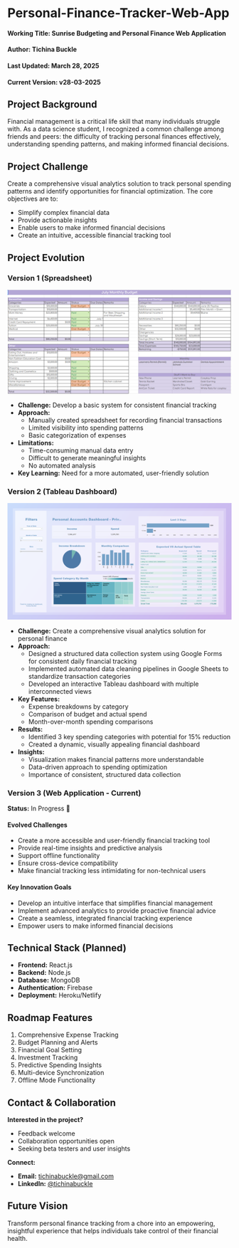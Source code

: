 # Personal-Finance-Tracker-Web-App
#### Working Title: **Sunrise** Budgeting and Personal Finance Web Application
#### Author: Tichina Buckle
#### Last Updated: March 28, 2025
#### Current Version: v28-03-2025

## Project Background
Financial management is a critical life skill that many individuals struggle with. As a data science student, I recognized a common challenge among friends and peers: the difficulty of tracking personal finances effectively, understanding spending patterns, and making informed financial decisions.

## Project Challenge
Create a comprehensive visual analytics solution to track personal spending patterns and identify opportunities for financial optimization. The core objectives are to:
- Simplify complex financial data
- Provide actionable insights
- Enable users to make informed financial decisions
- Create an intuitive, accessible financial tracking tool

## Project Evolution

### Version 1 (Spreadsheet)
![Version 1 Spreadsheet Image](README/image.png)
- **Challenge:** Develop a basic system for consistent financial tracking
- **Approach:** 
  - Manually created spreadsheet for recording financial transactions
  - Limited visibility into spending patterns
  - Basic categorization of expenses
- **Limitations:**
  - Time-consuming manual data entry
  - Difficult to generate meaningful insights
  - No automated analysis
- **Key Learning:** Need for a more automated, user-friendly solution

### Version 2 (Tableau Dashboard)
![Version 2 Dashboard Image](README/dashboard.png)
- **Challenge:** Create a comprehensive visual analytics solution for personal finance
- **Approach:** 
  - Designed a structured data collection system using Google Forms for consistent daily financial tracking
  - Implemented automated data cleaning pipelines in Google Sheets to standardize transaction categories
  - Developed an interactive Tableau dashboard with multiple interconnected views
- **Key Features:**
  - Expense breakdowns by category
  - Comparison of budget and actual spend
  - Month-over-month spending comparisons
- **Results:** 
  - Identified 3 key spending categories with potential for 15% reduction
  - Created a dynamic, visually appealing financial dashboard
- **Insights:**
  - Visualization makes financial patterns more understandable
  - Data-driven approach to spending optimization
  - Importance of consistent, structured data collection

### Version 3 (Web Application - Current)
**Status:** In Progress 🚧

#### Evolved Challenges
- Create a more accessible and user-friendly financial tracking tool
- Provide real-time insights and predictive analysis
- Support offline functionality
- Ensure cross-device compatibility
- Make financial tracking less intimidating for non-technical users

#### Key Innovation Goals
- Develop an intuitive interface that simplifies financial management
- Implement advanced analytics to provide proactive financial advice
- Create a seamless, integrated financial tracking experience
- Empower users to make informed financial decisions

## Technical Stack (Planned)
- **Frontend:** React.js
- **Backend:** Node.js
- **Database:** MongoDB
- **Authentication:** Firebase
- **Deployment:** Heroku/Netlify

## Roadmap Features
1. Comprehensive Expense Tracking
2. Budget Planning and Alerts
3. Financial Goal Setting
4. Investment Tracking
5. Predictive Spending Insights
6. Multi-device Synchronization
7. Offline Mode Functionality

## Contact & Collaboration
**Interested in the project?**
- Feedback welcome
- Collaboration opportunities open
- Seeking beta testers and user insights

**Connect:**
- **Email:** tichinabuckle@gmail.com
- **LinkedIn:** [@tichinabuckle](https://www.linkedin.com/in/tichinabuckle/)

## Future Vision
Transform personal finance tracking from a chore into an empowering, insightful experience that helps individuals take control of their financial health.